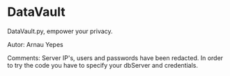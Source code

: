 # DataVault
DataVault.py, empower your privacy.

Autor:
Arnau Yepes

Comments:
Server IP's, users and passwords have been redacted. In order to try the code you have to specify your dbServer and credentials.
